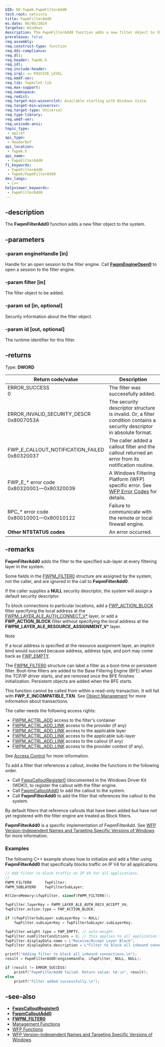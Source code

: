 ```yaml
---
UID: NF:fwpmk.FwpmFilterAdd0
tech.root: netvista
title: FwpmFilterAdd0
ms.date: 06/05/2024
targetos: Windows
description: The FwpmFilterAdd0 function adds a new filter object to the system.
prerelease: false
req.assembly: 
req.construct-type: function
req.ddi-compliance: 
req.dll: 
req.header: fwpmk.h
req.idl: 
req.include-header: 
req.irql: <= PASSIVE_LEVEL
req.kmdf-ver: 
req.lib: fwpkclnt.lib
req.max-support: 
req.namespace: 
req.redist: 
req.target-min-winverclnt: Available starting with Windows Vista.
req.target-min-winversvr: 
req.target-type: Universal
req.type-library: 
req.umdf-ver: 
req.unicode-ansi: 
topic_type:
 - apiref
api_type:
 - HeaderDef
api_location:
 - fwpmk.h
api_name:
 - FwpmFilterAdd0
f1_keywords:
 - FwpmFilterAdd0
 - fwpmk/FwpmFilterAdd0
dev_langs:
 - c++
helpviewer_keywords:
 - FwpmFilterAdd0
---
```


## -description

The **FwpmFilterAdd0** function adds a new filter object to the system.

## -parameters

### -param engineHandle [in]

Handle for an open session to the filter engine. Call **[FwpmEngineOpen0](nf-fwpmk-fwpmengineopen0.md)** to open a session to the filter engine.

### -param filter [in]

The filter object to be added.

### -param sd [in, optional]

Security information about the filter object.

### -param id [out, optional]

The runtime identifier for this filter.

## -returns

Type: **DWORD**

| Return code/value | Description |
| ----------------- | ----------- |
| ERROR_SUCCESS<br>0 | The filter was successfully added. |
| ERROR_INVALID_SECURITY_DESCR<br>0x8007053A | The security descriptor structure is invalid. Or, a filter condition contains a security descriptor in absolute format. |
| FWP_E_CALLOUT_NOTIFICATION_FAILED<br>0x80320037 | The caller added a callout filter and the callout returned an error from its notification routine. |
| FWP_E_* error code<br>0x80320001—0x80320039 | A Windows Filtering Platform (WFP) specific error. See [WFP Error Codes](/windows/desktop/FWP/wfp-error-codes) for details. |
| RPC_* error code<br>0x80010001—0x80010122 | Failure to communicate with the remote or local firewall engine. |
| **Other NTSTATUS codes** | An error occurred. |

## -remarks

**FwpmFilterAdd0** adds the filter to the specified sub-layer at every filtering layer in the system.

Some fields in the [FWPM_FILTER0](../fwpmtypes/ns-fwpmtypes-fwpm_filter0.md) structure are assigned by the system, not the caller, and are ignored in the call to **FwpmFilterAdd0**.

If the caller supplies a **NULL** security descriptor, the system will assign a default security descriptor.

To block connections to particular locations, add a [FWP_ACTION_BLOCK](../fwpmtypes/ns-fwpmtypes-fwpm_action0.md) filter specifying the local address at the [FWPM_LAYER_ALE_AUTH_CONNECT_V*](/windows/desktop/FWP/management-filtering-layer-identifiers-) layer, or add a **FWP_ACTION_BLOCK** filter without specifying the local address at the **FWPM_LAYER_ALE_RESOURCE_ASSIGNMENT_V*** layer.

> [!NOTE]
> If a local address is specified at the resource assignment layer, an implicit bind would succeed because address, address type, and port may come back as [FWP_EMPTY](../fwptypes/ne-fwptypes-fwp_data_type.md).

The [FWPM_FILTER0](../fwpmtypes/ns-fwpmtypes-fwpm_filter0.md) structure can label a filter as a boot-time or persistent filter.  Boot-time filters are added to the Base Filtering Engine (BFE) when the TCP/IP driver starts, and are removed once the BFE finishes initialization.  Persistent objects are added when the BFE starts.

This function cannot be called from within a read-only transaction. It will fail with **FWP_E_INCOMPATIBLE_TXN**. See [Object Management](/windows/desktop/FWP/object-management) for more information about transactions.

The caller needs the following access rights:

- [FWPM_ACTRL_ADD](/windows/desktop/FWP/access-right-identifiers) access to the filter's container
- [FWPM_ACTRL_ADD_LINK](/windows/desktop/FWP/access-right-identifiers) access to the provider (if any)
- [FWPM_ACTRL_ADD_LINK](/windows/desktop/FWP/access-right-identifiers) access to the applicable layer
- [FWPM_ACTRL_ADD_LINK](/windows/desktop/FWP/access-right-identifiers) access to the applicable sub-layer
- [FWPM_ACTRL_ADD_LINK](/windows/desktop/FWP/access-right-identifiers) access to the callout (if any)
- [FWPM_ACTRL_ADD_LINK](/windows/desktop/FWP/access-right-identifiers) access to the provider context (if any).
  
See [Access Control](/windows/desktop/FWP/access-control) for more information.

To add a filter that references a callout, invoke the functions in the following order.

- Call [FwpsCalloutRegister0](/windows-hardware/drivers/ddi/fwpsk/nf-fwpsk-fwpscalloutregister0) (documented in the Windows Driver Kit (WDK)), to register the callout with the filter engine.
- Call [FwpmCalloutAdd0](nf-fwpmu-fwpmcalloutadd0.md) to add the callout to the system.
- Call **FwpmFilterAdd0** to add the filter that references the callout to the system.

By default filters that reference callouts that have been added but have not yet registered with the filter engine are treated as Block filters.

**FwpmFilterAdd0** is a specific implementation of FwpmFilterAdd. See [WFP Version-Independent Names and Targeting Specific Versions of Windows](/windows/desktop/FWP/wfp-version-independent-names-and-targeting-specific-versions-of-windows)  for more information.

### Examples

The following C++ example shows how to initialize and add a filter using **FwpmFilterAdd0** that specifically blocks traffic on IP V4 for all applications.

```cpp
// Add filter to block traffic on IP V4 for all applications. 
//
FWPM_FILTER0      fwpFilter;
FWPM_SUBLAYER0    fwpFilterSubLayer;  

RtlZeroMemory(&fwpFilter, sizeof(FWPM_FILTER0));

fwpFilter.layerKey = FWPM_LAYER_ALE_AUTH_RECV_ACCEPT_V4;
fwpFilter.action.type = FWP_ACTION_BLOCK;

if (&fwpFilterSubLayer.subLayerKey != NULL)
    fwpFilter.subLayerKey = fwpFilterSubLayer.subLayerKey;

fwpFilter.weight.type = FWP_EMPTY; // auto-weight.
fwpFilter.numFilterConditions = 0; // this applies to all application traffic
fwpFilter.displayData.name = L"Receive/Accept Layer Block";
fwpFilter.displayData.description = L"Filter to block all inbound connections.";

printf("Adding filter to block all inbound connections.\n");
result = FwpmFilterAdd0(engineHandle, &fwpFilter, NULL, NULL);

if (result != ERROR_SUCCESS)
    printf("FwpmFilterAdd0 failed. Return value: %d.\n", result);
else
    printf("Filter added successfully.\n");

```

## -see-also

- **[FwpsCalloutRegister0](/windows-hardware/drivers/ddi/fwpsk/nf-fwpsk-fwpscalloutregister0)**
- **[FwpmCalloutAdd0](nf-fwpmu-fwpmcalloutadd0.md)**
- **[FWPM_FILTER0](/windows/win32/api/fwpmtypes/ns-fwpmtypes-fwpm_filter0)**
- [Management Functions](/windows/desktop/FWP/fwp-mgmt-functions)
- [WFP Functions](/windows/desktop/FWP/fwp-functions)
- [WFP Version-Independent Names and Targeting Specific Versions of Windows](/windows/desktop/FWP/wfp-version-independent-names-and-targeting-specific-versions-of-windows)
